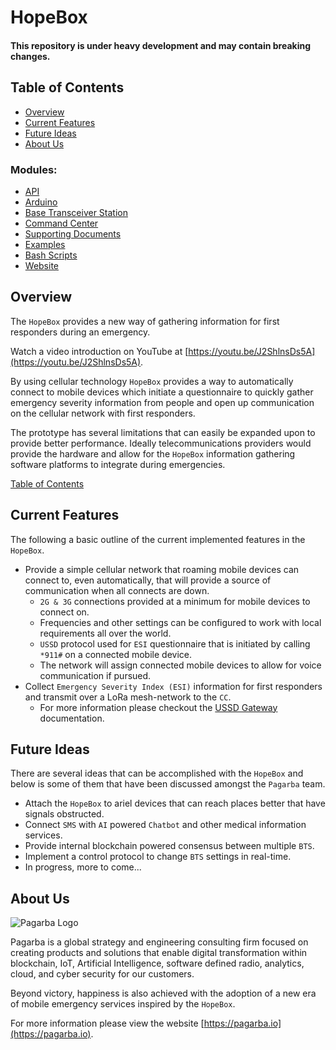 # HopeBox

#### This repository is under heavy development and may contain breaking changes.

## Table of Contents

* [Overview](#overview)
* [Current Features](#current-features)
* [Future Ideas](#future-ideas)
* [About Us](#about-us)

### Modules:

* [API](api/README.md)
* [Arduino](arduino/README.md)
* [Base Transceiver Station](bts/README.md)
* [Command Center](cc/README.md)
* [Supporting Documents](docs/README.md)
* [Examples](examples/README.md)
* [Bash Scripts](scripts/README.md)
* [Website](web/README.md)

## Overview

The `HopeBox` provides a new way of gathering information for first responders during an emergency.  

Watch a video introduction on YouTube at [https://youtu.be/J2ShlnsDs5A](https://youtu.be/J2ShlnsDs5A).

By using cellular technology `HopeBox` provides a way to automatically connect to mobile devices which initiate a questionnaire to quickly gather emergency severity information from people and open up communication on the cellular network with first responders.

The prototype has several limitations that can easily be expanded upon to provide better performance.  Ideally telecommunications providers would provide the hardware and allow for the `HopeBox` information gathering software platforms to integrate during emergencies.  

[Table of Contents](#table-of-contents)


## Current Features

The following a basic outline of the current implemented features in the `HopeBox`.

* Provide a simple cellular network that roaming mobile devices can connect to, even automatically, that will provide a source of communication when all connects are down.
  - `2G & 3G` connections provided at a minimum for mobile devices to connect on.
  - Frequencies and other settings can be configured to work with local requirements all over the world.
  - `USSD` protocol used for `ESI` questionnaire that is initiated by calling `*911#` on a connected mobile device.
  - The network will assign connected mobile devices to allow for voice communication if pursued.
* Collect `Emergency Severity Index (ESI)` information for first responders and transmit over a LoRa mesh-network to the `CC`.
  - For more information please checkout the [USSD Gateway](bts/ussd/) documentation.


## Future Ideas

There are several ideas that can be accomplished with the `HopeBox` and below is some of them that have been discussed amongst the `Pagarba` team.

* Attach the `HopeBox` to ariel devices that can reach places better that have signals obstructed.
* Connect `SMS` with `AI` powered `Chatbot` and other medical information services.
* Provide internal blockchain powered consensus between multiple `BTS`.
* Implement a control protocol to change `BTS` settings in real-time.
* In progress, more to come...


## About Us

![Pagarba Logo](https://secureservercdn.net/50.62.88.95/138.e03.myftpupload.com/wp-content/themes/twentyseventeen/pagarba/static/images/pagarba-logo-original.svg?sanitize=true)

Pagarba is a global strategy and engineering consulting firm focused on creating products and solutions that enable digital transformation within blockchain, IoT, Artificial Intelligence, software defined radio, analytics, cloud, and cyber security for our customers.

Beyond victory, happiness is also achieved with the adoption of a new era of mobile emergency services inspired by the `HopeBox`.

For more information please view the website [https://pagarba.io](https://pagarba.io).
